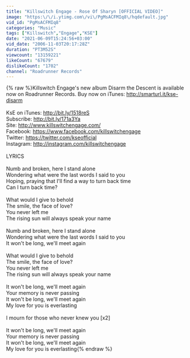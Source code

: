 ```yaml
---
title: "Killswitch Engage - Rose Of Sharyn [OFFICIAL VIDEO]"
image: "https:\/\/i.ytimg.com\/vi\/PgMsACFMIq8\/hqdefault.jpg"
vid_id: "PgMsACFMIq8"
categories: "Music"
tags: ["Killswitch","Engage","KSE"]
date: "2021-06-09T15:24:56+03:00"
vid_date: "2006-11-03T20:17:28Z"
duration: "PT3M52S"
viewcount: "13159221"
likeCount: "67679"
dislikeCount: "1702"
channel: "Roadrunner Records"
---
```

{% raw %}Killswitch Engage's new album Disarm the Descent is available now on Roadrunner Records. Buy now on iTunes: <a rel="nofollow" target="blank" href="http://smarturl.it/kse-disarm">http://smarturl.it/kse-disarm</a><br /><br />KsE on iTunes: <a rel="nofollow" target="blank" href="http://bit.ly/1518reS">http://bit.ly/1518reS</a><br />Subscribe: <a rel="nofollow" target="blank" href="http://bit.ly/171a3Ya">http://bit.ly/171a3Ya</a><br />Site: <a rel="nofollow" target="blank" href="http://www.killswitchengage.com/">http://www.killswitchengage.com/</a><br />Facebook: <a rel="nofollow" target="blank" href="https://www.facebook.com/killswitchengage">https://www.facebook.com/killswitchengage</a><br />Twitter: <a rel="nofollow" target="blank" href="https://twitter.com/kseofficial">https://twitter.com/kseofficial</a><br />Instagram: <a rel="nofollow" target="blank" href="http://instagram.com/killswitchengage">http://instagram.com/killswitchengage</a><br /><br />LYRICS<br /><br />Numb and broken, here I stand alone<br />Wondering what were the last words I said to you<br />Hoping, praying that I'll find a way to turn back time<br />Can I turn back time?<br /><br />What would I give to behold<br />The smile, the face of love?<br />You never left me<br />The rising sun will always speak your name<br /><br />Numb and broken, here I stand alone<br />Wondering what were the last words I said to you<br />It won't be long, we'll meet again<br /><br />What would I give to behold<br />The smile, the face of love?<br />You never left me<br />The rising sun will always speak your name<br /><br />It won't be long, we'll meet again<br />Your memory is never passing<br />It won't be long, we'll meet again<br />My love for you is everlasting<br /><br />I mourn for those who never knew you [x2]<br /><br />It won't be long, we'll meet again<br />Your memory is never passing<br />It won't be long, we'll meet again<br />My love for you is everlasting{% endraw %}
